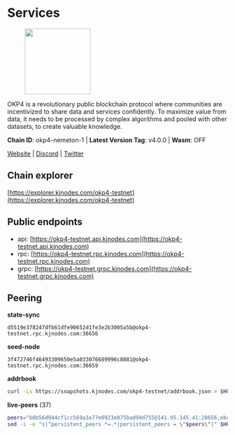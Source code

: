 # Services

<figure><img src="https://raw.githubusercontent.com/kj89/testnet_manuals/main/pingpub/logos/okp4.png" width="150" alt=""><figcaption></figcaption></figure>

OKP4 is a revolutionary public blockchain protocol where communities are incentivized to  share data and services confidently. To maximize value from data, it needs to be processed  by complex algorithms and pooled with other datasets, to create valuable knowledge.

**Chain ID**: okp4-nemeton-1 | **Latest Version Tag**: v4.0.0 | **Wasm**: OFF

[Website](https://okp4.network) | [Discord](https://discord.gg/okp4) | [Twitter](https://twitter.com/OKP4_Protocol)




## Chain explorer
[https://explorer.kjnodes.com/okp4-testnet](https://explorer.kjnodes.com/okp4-testnet)

## Public endpoints

* api: [https://okp4-testnet.api.kjnodes.com](https://okp4-testnet.api.kjnodes.com)
* rpc: [https://okp4-testnet.rpc.kjnodes.com](https://okp4-testnet.rpc.kjnodes.com)
* grpc: [https://okp4-testnet.grpc.kjnodes.com](https://okp4-testnet.grpc.kjnodes.com)

## Peering

**state-sync**

```text
d5519e378247dfb61dfe90652d1fe3e2b3005a5b@okp4-testnet.rpc.kjnodes.com:36656
```

**seed-node**

```text
3f472746f46493309650e5a033076689996c8881@okp4-testnet.rpc.kjnodes.com:36659
```

**addrbook**
```bash
curl -Ls https://snapshots.kjnodes.com/okp4-testnet/addrbook.json > $HOME/.okp4d/config/addrbook.json
```

**live-peers** (37)
```bash
peers="b0b56d944cf1cc569a1e77e0923e075bad94d755@141.95.145.41:28656,ebc272824924ea1a27ea3183dd0b9ba713494f83@95.214.55.198:26996,d132ad0c5b2afd0eab2d87351eeda46dc9d69312@46.228.205.200:26656,7dfc61d3ac9f6da7fa9f4893bc0ffa17ef8006e6@185.111.159.139:36656,269d246537499d05698c183497c4263e899036a4@65.108.9.164:35656,ead118d7cbe51cbabf5a77b69db7255512f41023@88.208.34.134:60656,d5519e378247dfb61dfe90652d1fe3e2b3005a5b@65.109.68.190:36656,99f6675049e22a0216af0e2447e7a4c5021874cd@142.132.132.200:28656,42fbb917fca6787bc3ab774865f4bb1ef950f114@65.108.226.26:30656,ffbd1adeb58928c3f400fab23c84c3c73badd7fa@65.108.226.44:29656,5c2a752c9b1952dbed075c56c600c3a79b58c395@95.214.55.232:26996,74349a1cb9479b291866debe2042de8a2e88b850@65.108.233.109:17656,d1a0ff9bd7ea1ebd06bc7158f3523f5e557328be@163.172.135.127:26656,874373b78d2cd50e716aa464bf407581d9305655@94.250.201.130:27656,8cdeb85dada114c959c36bb59ce258c65ae3a09c@88.198.242.163:36656,42b1ed3a559cbc09278d360dfccf64866a780104@65.109.27.156:29656,c6abcdff7b29159bf5be14f43c8e877648136468@51.159.2.19:23098,307fb25cd6998d0d5bd1d947571f6043c6bb4069@65.109.31.114:2280,2c6b5af41689145abb85f95cb49131ae9e193142@217.13.223.167:61356,9d1482bc31fb4578a5c7f7f65c4e0aaf2dfc2336@213.239.215.77:36656,da8e2423cb90fba519e685aa47669eb861ea18c4@65.108.249.79:36656,fff0a8c202befd9459ff93783a0e7756da305fe3@38.242.150.63:16656,eef77b5ae1c37f3e5809ff928c329dde906be388@65.108.133.73:21656,e20b9048c220d4a8b7e7934fddb3c4fb20c20bdd@81.0.246.196:26656,ae5be91a24a5a454dd7d51b7762666d6ddc795ee@185.144.99.18:26656,6a66a38bdd5895ec6f1ce18b3430860a30e18e02@142.132.149.118:26656,be9841ace1d71a4c7681918ee39f5e00d8e96a82@213.239.216.252:36656,5a460ead06c5fc1d6d70a1f858d874bf53463a4a@149.102.143.145:31656,854cc8b83a48ba4394c1940b57d0f42ec013e033@38.242.251.204:26656,643988550263605405a7968c38fd11653bf75cd0@38.242.252.104:26656,ef7c45199eb3cd79cbf7e906dcfa2c7de11e1499@167.235.15.19:32656,473369a53bfa8a0ac4af5a191407b30bc82e83be@74.208.94.42:14656,90481aeb2485505f8844a7347dac9abcf5f7acbe@5.75.190.38:26656,fe8bd9375c43a7cc6ef27e62d56af341a62e67c9@95.217.202.49:30656,30092d2717053f1c0813e8354c07c761c9c3ac5c@194.163.161.234:26656,9ed2f8472bd5aa53cfc7a996cb6ca43f5c47e76f@185.163.64.143:26656,5c5bf00059349042504c1e7d0449c4ac6ee37fc2@142.132.202.50:11114"
sed -i -e "s|^persistent_peers *=.*|persistent_peers = \"$peers\"|" $HOME/.okp4d/config/config.toml
```
